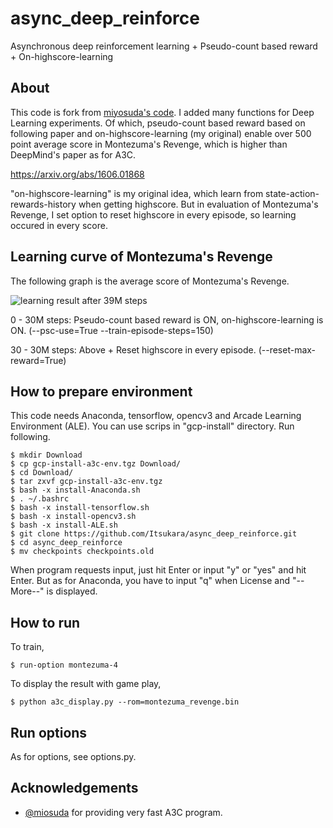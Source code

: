 # async_deep_reinforce

Asynchronous deep reinforcement learning + Pseudo-count based reward + On-highscore-learning

## About

This code is fork from [miyosuda's code](https://github.com/miyosuda/async_deep_reinforce). I added many functions for Deep Learning experiments. Of which, pseudo-count based reward based on following paper and on-highscore-learning (my original) enable over 500 point average score in Montezuma's Revenge, which is higher than DeepMind's paper as for A3C.
 
https://arxiv.org/abs/1606.01868

"on-highscore-learning" is my original idea, which learn from state-action-rewards-history when getting highscore. But in evaluation of Montezuma's Revenge, I set option to reset highscore in every episode, so learning occured in every score. 

## Learning curve of Montezuma's Revenge

The following graph is the average score of Montezuma's Revenge.

![learning result after 39M steps](https://github.com/Itsukara/async_deep_reinforce/blob/master/learning-curves/montezuma-psc-39M.png)

0 - 30M steps: Pseudo-count based reward is ON, on-highscore-learning is ON. (--psc-use=True --train-episode-steps=150)

30 - 30M steps: Above + Reset highscore in every episode. (--reset-max-reward=True)

## How to prepare environment

This code needs Anaconda, tensorflow, opencv3 and Arcade Learning Environment (ALE). You can use scrips in "gcp-install" directory. Run following.
 
    $ mkdir Download
    $ cp gcp-install-a3c-env.tgz Download/
    $ cd Download/
    $ tar zxvf gcp-install-a3c-env.tgz
    $ bash -x install-Anaconda.sh
    $ . ~/.bashrc
    $ bash -x install-tensorflow.sh
    $ bash -x install-opencv3.sh
    $ bash -x install-ALE.sh
    $ git clone https://github.com/Itsukara/async_deep_reinforce.git
    $ cd async_deep_reinforce
    $ mv checkpoints checkpoints.old

When program requests input, just hit Enter or input "y" or "yes" and hit Enter. But as for Anaconda, you have to input "q" when License and "--More--" is displayed.

## How to run

To train,

    $ run-option montezuma-4

To display the result with game play,

    $ python a3c_display.py --rom=montezuma_revenge.bin

## Run options

As for options, see options.py.

## Acknowledgements

- [@miosuda](https://github.com/miyosuda/async_deep_reinforce) for providing very fast A3C program.

